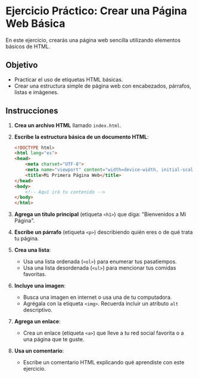 # Ejercicio Práctico: Crear una Página Web Básica

En este ejercicio, crearás una página web sencilla utilizando elementos básicos de HTML.

## Objetivo

- Practicar el uso de etiquetas HTML básicas.
- Crear una estructura simple de página web con encabezados, párrafos, listas e imágenes.

## Instrucciones

1. **Crea un archivo HTML** llamado `index.html`.

2. **Escribe la estructura básica de un documento HTML**:
    ```html
    <!DOCTYPE html>
    <html lang="es">
    <head>
        <meta charset="UTF-8">
        <meta name="viewport" content="width=device-width, initial-scale=1.0">
        <title>Mi Primera Página Web</title>
    </head>
    <body>
        <!-- Aquí irá tu contenido -->
    </body>
    </html>
    ```

3. **Agrega un título principal** (etiqueta `<h1>`) que diga: "Bienvenidos a Mi Página".

4. **Escribe un párrafo** (etiqueta `<p>`) describiendo quién eres o de qué trata tu página.

5. **Crea una lista**:
   - Usa una lista ordenada (`<ol>`) para enumerar tus pasatiempos.
   - Usa una lista desordenada (`<ul>`) para mencionar tus comidas favoritas.

6. **Incluye una imagen**:
   - Busca una imagen en internet o usa una de tu computadora.
   - Agrégala con la etiqueta `<img>`. Recuerda incluir un atributo `alt` descriptivo.

7. **Agrega un enlace**:
   - Crea un enlace (etiqueta `<a>`) que lleve a tu red social favorita o a una página que te guste.

8. **Usa un comentario**:
   - Escribe un comentario HTML explicando qué aprendiste con este ejercicio.
